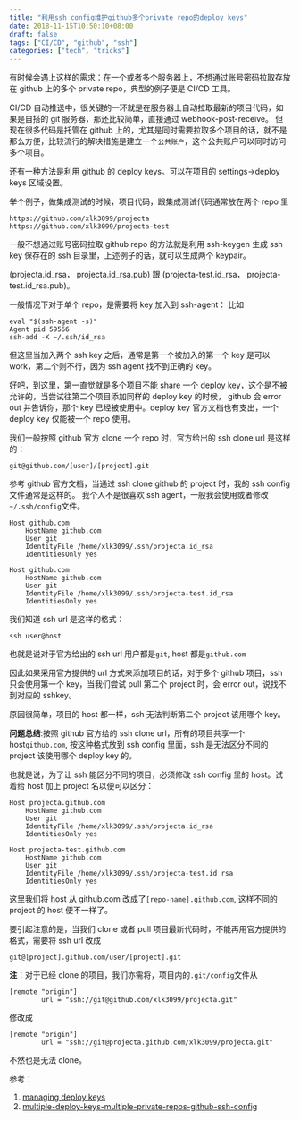 ```yaml
---
title: "利用ssh config维护github多个private repo的deploy keys"
date: 2018-11-15T10:50:10+08:00
draft: false
tags: ["CI/CD", "github", "ssh"]
categories: ["tech", "tricks"]
---
```


有时候会遇上这样的需求：在一个或者多个服务器上，不想通过账号密码拉取存放在 github 上的多个 private repo，典型的例子便是 CI/CD 工具。

CI/CD 自动推送中，很关键的一环就是在服务器上自动拉取最新的项目代码，如果是自搭的 git 服务器，那还比较简单，直接通过 webhook-post-receive。
但现在很多代码是托管在 github 上的，尤其是同时需要拉取多个项目的话，就不是那么方便，比较流行的解决措施是建立一个`公共账户`，这个公共账户可以同时访问多个项目。

还有一种方法是利用 github 的 deploy keys。可以在项目的 settings->deploy keys 区域设置。

举个例子，做集成测试的时候，项目代码，跟集成测试代码通常放在两个 repo 里

```
https://github.com/xlk3099/projecta
https://github.com/xlk3099/projecta-test
```

一般不想通过账号密码拉取 github repo 的方法就是利用 ssh-keygen 生成 ssh key 保存在的 ssh 目录里，上述例子的话，就可以生成两个 keypair。

(projecta.id_rsa， projecta.id_rsa.pub) 跟 (projecta-test.id_rsa， projecta-test.id_rsa.pub)。

一般情况下对于单个 repo，是需要将 key 加入到 ssh-agent：
比如

```
eval "$(ssh-agent -s)"
Agent pid 59566
ssh-add -K ~/.ssh/id_rsa
```

但这里当加入两个 ssh key 之后，通常是第一个被加入的第一个 key 是可以 work，第二个则不行，因为 ssh agent 找不到正确的 key。

好吧，到这里，第一直觉就是多个项目不能 share 一个 deploy key，这个是不被允许的，当尝试往第二个项目添加同样的 deploy key 的时候，
github 会 error out 并告诉你，那个 key 已经被使用中。deploy key 官方文档也有支出，一个 deploy key 仅能被一个 repo 使用。

我们一般按照 github 官方 clone 一个 repo 时，官方给出的 ssh clone url 是这样的：

```
git@github.com/[user]/[project].git
```

参考 github 官方文档，当通过 ssh clone github 的 project 时，我的 ssh config 文件通常是这样的。
我个人不是很喜欢 ssh agent，一般我会使用或者修改`~/.ssh/config`文件。

```
Host github.com
    HostName github.com
    User git
    IdentityFile /home/xlk3099/.ssh/projecta.id_rsa
    IdentitiesOnly yes

Host github.com
    HostName github.com
    User git
    IdentityFile /home/xlk3099/.ssh/projecta-test.id_rsa
    IdentitiesOnly yes
```

我们知道 ssh url 是这样的格式：

```
ssh user@host
```

也就是说对于官方给出的 ssh url 用户都是`git`, host 都是`github.com`

因此如果采用官方提供的 url 方式来添加项目的话，对于多个 github 项目，ssh 只会使用第一个 key，当我们尝试 pull 第二个 project 时，会 error out，说找不到对应的 sshkey。

原因很简单，项目的 host 都一样，ssh 无法判断第二个 project 该用哪个 key。

**问题总结**:按照 github 官方给的 ssh clone url，所有的项目共享一个 host`github.com`, 按这种格式放到 ssh config 里面，ssh 是无法区分不同的 project 该使用哪个 deploy key 的。

也就是说，为了让 ssh 能区分不同的项目，必须修改 ssh config 里的 host。试着给 host 加上 project 名以便可以区分：

```
Host projecta.github.com
    HostName github.com
    User git
    IdentityFile /home/xlk3099/.ssh/projecta.id_rsa
    IdentitiesOnly yes

Host projecta-test.github.com
    HostName github.com
    User git
    IdentityFile /home/xlk3099/.ssh/projecta-test.id_rsa
    IdentitiesOnly yes
```

这里我们将 host 从 github.com 改成了`[repo-name].github.com`, 这样不同的 project 的 host 便不一样了。

要引起注意的是，当我们 clone 或者 pull 项目最新代码时，不能再用官方提供的格式，需要将 ssh url 改成

```
git@[project].github.com/user/[project].git
```

**注**：对于已经 clone 的项目，我们亦需将，项目内的`.git/config`文件从

```
[remote "origin"]
        url = "ssh://git@github.com/xlk3099/projecta.git"
```

修改成

```
[remote "origin"]
        url = "ssh://git@projecta.github.com/xlk3099/projecta.git"
```

不然也是无法 clone。

参考：

1. [managing deploy keys](https://developer.github.com/v3/guides/managing-deploy-keys/)
2. [multiple-deploy-keys-multiple-private-repos-github-ssh-config](https://gist.github.com/gubatron/d96594d982c5043be6d4)
